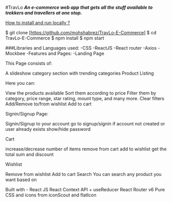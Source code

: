 #TravLo
***An e-commerce web app that gets all the stuff available to trekkers and travellers at one stop.***

[How to install and run locally ?](TravLO-E-Commerce/README.md)

$ git clone [https://github.com/mohshabrez/TravLo-E-Commerce]
$ cd TravLo-E-Commerce
$ npm install
$ npm start

###Libraries and Languages used:
-CSS
-ReactJS
-React router
-Axios
-Mockbee
-Features and Pages:
-Landing Page


This Page consists of:

A slideshow
category section with trending categories
Product Listing


Here you can:

View the products available
Sort them according to price
Filter them by category, price range, star rating, mount type, and many more.
Clear filters
Add/Remove to/from wishlist
Add to cart

Signin/Signup Page:

Signin/Signup to your account
go to signup/signin if account not created or user already exists
show/hide password

Cart

increase/decrease number of items
remove from cart
add to wishlist
get the total sum and discount

Wishlist

Remove from wishlist
Add to cart
Search
You can search any product you want based on

Built with -
React JS
React Context API + useReducer
React Router v6
Pure CSS and icons from iconScout and flatIcon

